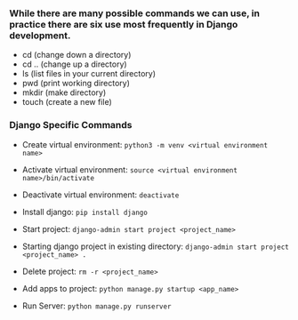  ### While there are many possible commands we can use, in practice there are six use most frequently in Django development.
 - cd (change down a directory)
 - cd .. (change up a directory)
 - ls (list files in your current directory)
 - pwd (print working directory)
 - mkdir (make directory)
 - touch (create a new file)

### Django Specific Commands
- Create virtual environment: ```python3 -m venv <virtual environment name>```

- Activate virtual environment: ```source <virtual environment name>/bin/activate```

- Deactivate virtual environment: ```deactivate```

- Install django: ```pip install django```

- Start project: ```django-admin start project <project_name>```

- Starting django project in existing directory: ```django-admin start project <project_name> .```

- Delete project: ```rm -r <project_name>```

- Add apps to project: ```python manage.py startup <app_name>```

- Run Server: ```python manage.py runserver```
